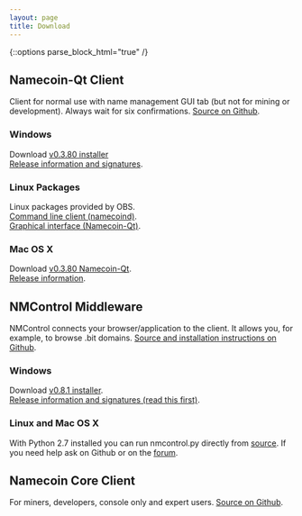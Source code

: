 ```yaml
---
layout: page
title: Download
---
```


{::options parse_block_html="true" /}

## Namecoin-Qt Client

Client for normal use with name management GUI tab (but not for mining or development). Always wait for six confirmations. [Source on Github](https://github.com/namecoin/namecoin-legacy).

<div class="row">

<div class="col-sm-4">

### Windows

Download [v0.3.80 installer](https://namecoin.info/files/Namecoin_v0.3.80_setup.exe)<br>
[Release information and signatures](https://forum.namecoin.info/viewtopic.php?f=8&t=2123).

</div>

<div class="col-sm-4">

### Linux Packages

Linux packages provided by OBS.<br>
[Command line client (namecoind)](https://software.opensuse.org/download.html?project=home%3Ap_conrad%3Acoins&amp;package=namecoin).<br>
[Graphical interface (Namecoin-Qt)](https://software.opensuse.org/download.html?project=home%3Ap_conrad%3Acoins&amp;package=namecoin-gui).

</div>

<div class="col-sm-4">

### Mac OS X

Download [v0.3.80 Namecoin-Qt](https://namecoin.info/files/Namecoin-Qt.app-0.3.80-a00c33d.zip).<br>
[Release information](https://forum.namecoin.info/viewtopic.php?f=8&t=2235).

</div>

</div>

## NMControl Middleware

NMControl connects your browser/application to the client. It allows you, for example, to browse .bit domains. [Source and installation instructions on Github](https://github.com/namecoin/nmcontrol).

<div class="row">

<div class="col-sm-4">

### Windows

Download [v0.8.1 installer](https://namecoin.info/files/NMControl_v0.8.1_setup.exe).<br>
[Release information and signatures (read this first)](https://forum.namecoin.info/viewtopic.php?f=8&t=2402).

</div>

<div class="col-sm-4">

### Linux and Mac OS X

With Python 2.7 installed you can run nmcontrol.py directly from [source](https://github.com/namecoin/nmcontrol). If you need help ask on Github or on the [forum](https://forum.namecoin.info/viewtopic.php?f=8&t=2402).

</div>

</div>

## Namecoin Core Client

For miners, developers, console only and expert users. [Source on Github](https://github.com/namecoin/namecoin-core).
